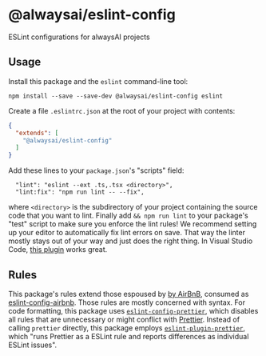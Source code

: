 # @alwaysai/eslint-config

ESLint configurations for alwaysAI projects

## Usage
Install this package and the `eslint` command-line tool:

```
npm install --save --save-dev @alwaysai/eslint-config eslint
```

Create a file `.eslintrc.json` at the root of your project with contents:

```json
{
  "extends": [
    "@alwaysai/eslint-config"
  ]
}
```

Add these lines to your `package.json`'s "scripts" field:
```
  "lint": "eslint --ext .ts,.tsx <directory>",
  "lint:fix": "npm run lint -- --fix",
```

where `<directory>` is the subdirectory of your project containing the source code that you want to lint. Finally add `&& npm run lint` to your package's "test" script to make sure you enforce the lint rules! We recommend setting up your editor to automatically fix lint errors on save. That way the linter mostly stays out of your way and just does the right thing. In Visual Studio Code, [this plugin](https://marketplace.visualstudio.com/items?itemName=dbaeumer.vscode-eslint) works great.

## Rules
This package's rules extend those espoused by [by AirBnB](https://github.com/airbnb/javascript), consumed as [eslint-config-airbnb](https://www.npmjs.com/package/eslint-config-airbnb). Those rules are mostly concerned with syntax. For code formatting, this package uses [`eslint-config-prettier`](https://github.com/prettier/eslint-config-prettier), which disables all rules that are unnecessary or might conflict with [Prettier](https://prettier.io/). Instead of calling `prettier` directly, this package employs [`eslint-plugin-prettier`](https://github.com/prettier/eslint-plugin-prettier), which "runs Prettier as a ESLint rule and reports differences as individual ESLint issues".
